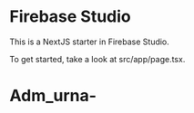 # Firebase Studio

This is a NextJS starter in Firebase Studio.

To get started, take a look at src/app/page.tsx.
# Adm_urna-
